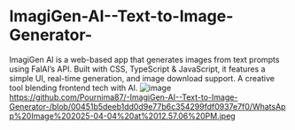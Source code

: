 # ImagiGen-AI--Text-to-Image-Generator-
ImagiGen AI is a web-based app that generates images from text prompts using FalAI’s API. Built with CSS, TypeScript &amp; JavaScript, it features a simple UI, real-time generation, and image download support. A creative tool blending frontend tech with AI.
![image](https://github.com/user-attachments/assets/32134242-c17f-4e0d-8ddd-1042d9151b0d)
https://github.com/Pournima87/-ImagiGen-AI--Text-to-Image-Generator-/blob/00451b5deeb1dd0d9e77b6c354299fdf0937e7f0/WhatsApp%20Image%202025-04-04%20at%2012.57.06%20PM.jpeg
